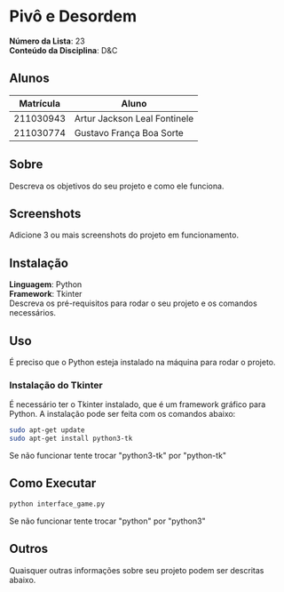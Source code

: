 # Pivô e Desordem

**Número da Lista**: 23<br>
**Conteúdo da Disciplina**: D&C<br>

## Alunos
|Matrícula | Aluno |
| -- | -- |
| 211030943  |  Artur Jackson Leal Fontinele |
| 211030774  |  Gustavo França Boa Sorte |

## Sobre 
Descreva os objetivos do seu projeto e como ele funciona. 

## Screenshots
Adicione 3 ou mais screenshots do projeto em funcionamento.

## Instalação 
**Linguagem**: Python<br>
**Framework**: Tkinter<br>
Descreva os pré-requisitos para rodar o seu projeto e os comandos necessários.

## Uso 
É preciso que o Python esteja instalado na máquina para rodar o projeto.

### Instalação do Tkinter

É necessário ter o Tkinter instalado, que é um framework gráfico para Python. A instalação pode ser feita com os comandos abaixo:
```bash
sudo apt-get update
sudo apt-get install python3-tk
```

Se não funcionar tente trocar "python3-tk" por "python-tk"

## Como Executar
```bash
python interface_game.py
```

Se não funcionar tente trocar "python" por "python3"

## Outros 
Quaisquer outras informações sobre seu projeto podem ser descritas abaixo.




